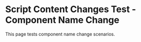 # Script Content Changes Test - Component Name Change

This page tests component name change scenarios.

<script lang="react">
  import HelloWorldChanged from '../components/react/HelloWorld.tsx';
</script>

<HelloWorld client:only uniqueid="component-name-change-component" />
